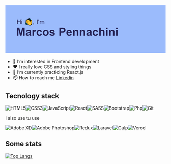 ![header](header.png)

- 👀 I’m interested in Frontend development
- ❤️️ I really love CSS and styling things
- 🌱 I’m currently practicing React.js
- 📫 How to reach me [Linkedin](linkedin.com/in/marcos-pennachini-b39898123) 

## Tecnology stack

<img alt="HTML5" src="https://img.shields.io/badge/html5-%23E34F26.svg?style=for-the-badge&logo=html5&logoColor=white"/><img alt="CSS3" src="https://img.shields.io/badge/css3-%231572B6.svg?style=for-the-badge&logo=css3&logoColor=white"/><img alt="JavaScript" src="https://img.shields.io/badge/javascript-%23323330.svg?style=for-the-badge&logo=javascript&logoColor=%23F7DF1E"/><img alt="React" src="https://img.shields.io/badge/react-%2320232a.svg?style=for-the-badge&logo=react&logoColor=%2361DAFB"/><img alt="SASS" src="https://img.shields.io/badge/SASS-hotpink.svg?style=for-the-badge&logo=SASS&logoColor=white"/><img alt="Bootstrap" src="https://img.shields.io/badge/bootstrap-%23563D7C.svg?style=for-the-badge&logo=bootstrap&logoColor=white"/><img alt="Php" src="https://img.shields.io/badge/php-%23777BB4.svg?style=for-the-badge&logo=php&logoColor=white"/><img alt="Git" src="https://img.shields.io/badge/git-%23F05033.svg?style=for-the-badge&logo=git&logoColor=white"/>

I also use tu use

<img alt="Adobe XD" src="https://img.shields.io/badge/adobexd-%23FF26BE.svg?style=for-the-badge&logo=adobexd&logoColor=white"/><img alt="Adobe Photoshop" src="https://img.shields.io/badge/adobephotoshop-%2331A8FF.svg?style=for-the-badge&logo=adobephotoshop&logoColor=white"/><img alt="Redux" src="https://img.shields.io/badge/redux-%23593d88.svg?style=for-the-badge&logo=redux&logoColor=white"/><img alt="Laravel" src="https://img.shields.io/badge/laravel-%23FF2D20.svg?style=for-the-badge&logo=laravel&logoColor=white"/><img alt="Gulp" src="https://img.shields.io/badge/GULP-%23CF4647.svg?style=for-the-badge&logo=gulp&logoColor=white"/><img alt="Vercel" src="https://img.shields.io/badge/vercel-%23000000.svg?style=for-the-badge&logo=vercel&logoColor=white"/>

## Some stats

[![Top Langs](https://github-readme-stats.vercel.app/api/top-langs/?username=marcosPennachini&layout=compact)](https://github.com/anuraghazra/github-readme-stats)

<!--
## Reach me on

<img src="https://img.shields.io/badge/linkedin-%230077B5.svg?&style=for-the-badge&logo=linkedin&logoColor=white"/>
  <a target="_blank"href="https://twitter.com/ileriayooo"><img src="https://img.shields.io/badge/twitter-%231DA1F2.svg?&style=for-the-badge&logo=twitter&logoColor=white" /></a>&nbsp;&nbsp;&nbsp;&nbsp;
  <a href="mailto:ileriayoadebiyi@gmail.com?subject=Hello%20Ileri,%20From%20Github"><img src="https://img.shields.io/badge/gmail-%23D14836.svg?&style=for-the-badge&logo=gmail&logoColor=white" /></a>
--->

<!---
MarcosPennachini/MarcosPennachini is a ✨ special ✨ repository because its `README.md` (this file) appears on your GitHub profile.
You can click the Preview link to take a look at your changes.
--->
